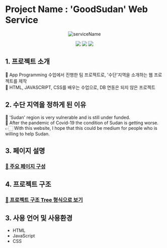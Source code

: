 # Project Name : 'GoodSudan' Web Service 

<div align="center">

![serviceName](https://capsule-render.vercel.app/api?type=waving&color=auto&height=300&section=header&text=GoodSudan&fontSize=90)

<img src="https://img.shields.io/badge/HTML-E34F26?style=for-the-badge&logo=HTML5&logoColor=white"> <img src="https://img.shields.io/badge/JavaScript-F7DF1E?style=for-the-badge&logo=JavaScript&logoColor=white"> <img src="https://img.shields.io/badge/CSS-1572B6?style=for-the-badge&logo=CSS&logoColor=white">
</div>

## 1. 프로젝트 소개
🍄 App Programming 수업에서 진행한 팀 프로젝트로, '수단'지역을 소개하는 웹 프로젝트를 제작   
🍄 HTML, JAVASCRIPT, CSS를 배우는 수업으로, DB 연동은 되지 않은 프로젝트

## 2. 수단 지역을 정하게 된 이유
🍄 'Sudan' region is very vulnerable and is still under funded.   
🍄 After the pandemic of Covid-19 the condition of Sudan is getting worse.    
👉🏻 With this website, I hope that this could be medium for people who is willing to help Sudan.  

## 3. 페이지 설명
### [📝 주요 페이지 구성](https://github.com/YeJi222/AppProgramming_GoodSudan/blob/main/page.md)

## 4. 프로젝트 구조
### [🌲 프로젝트 구조 Tree 형식으로 보기](https://github.com/YeJi222/AppProgramming_GoodSudan/blob/main/projectStructure.md)  

## 3. 사용 언어 및 사용환경
* HTML
* JavaScript
* CSS   
